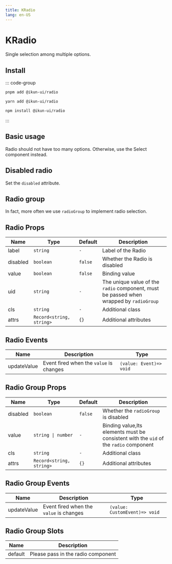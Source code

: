 ```yaml
---
title: KRadio
lang: en-US
---
```


# KRadio

Single selection among multiple options.

## Install

::: code-group

```bash [pnpm]
pnpm add @ikun-ui/radio
```

```bash [yarn]
yarn add @ikun-ui/radio
```

```bash [npm]
npm install @ikun-ui/radio
```

:::

## Basic usage

Radio should not have too many options. Otherwise, use the Select component instead.

<demo src="radio/basic.svelte" github="Radio"></demo>

## Disabled radio

Set the `disabled` attribute.

<demo src="radio/disabled.svelte" github="Radio"></demo>

## Radio group

In fact, more often we use `radioGroup` to implement radio selection.

<demo src="radio/group.svelte" github="RadioGroup"></demo>

## Radio Props

| Name     | Type                     | Default | Description                                                                            |
| -------- | ------------------------ | ------- | -------------------------------------------------------------------------------------- |
| label    | `string`                 | `-`     | Label of the Radio                                                                     |
| disabled | `boolean`                | `false` | Whether the Radio is disabled                                                          |
| value    | `boolean`                | `false` | Binding value                                                                          |
| uid      | `string`                 | `-`     | The unique value of the `radio` component, must be passed when wrapped by `radioGroup` |
| cls      | `string`                 | `-`     | Additional class                                                                       |
| attrs    | `Record<string, string>` | `{}`    | Additional attributes                                                                  |

## Radio Events

| Name        | Description                             | Type                    |
| ----------- | --------------------------------------- | ----------------------- |
| updateValue | Event fired when the `value` is changes | `(value: Event)=> void` |

## Radio Group Props

| Name     | Type                     | Default | Description                                                                           |
| -------- | ------------------------ | ------- | ------------------------------------------------------------------------------------- |
| disabled | `boolean`                | `false` | Whether the `radioGroup` is disabled                                                  |
| value    | `string \| number`       | `-`     | Binding value,Its elements must be consistent with the `uid` of the `radio` component |
| cls      | `string`                 | `-`     | Additional class                                                                      |
| attrs    | `Record<string, string>` | `{}`    | Additional attributes                                                                 |

## Radio Group Events

| Name        | Description                             | Type                          |
| ----------- | --------------------------------------- | ----------------------------- |
| updateValue | Event fired when the `value` is changes | `(value: CustomEvent)=> void` |

## Radio Group Slots

| Name    | Description                        |
| ------- | ---------------------------------- |
| default | Please pass in the radio component |
